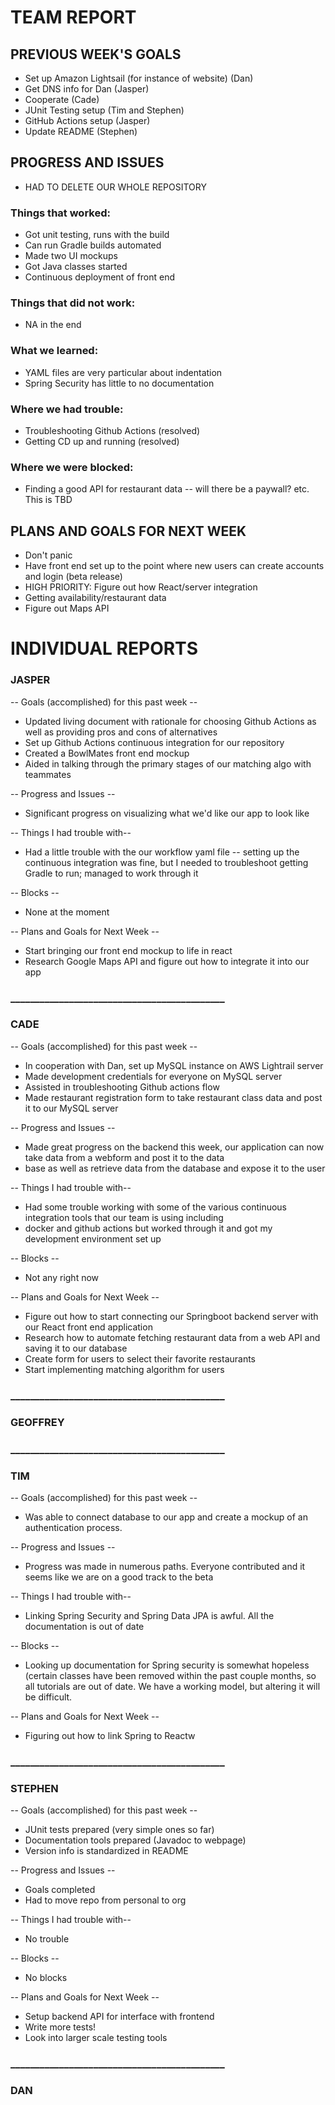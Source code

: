 # TEAM REPORT

## PREVIOUS WEEK'S GOALS

* Set up Amazon Lightsail (for instance of website) (Dan)
* Get DNS info for Dan (Jasper)
* Cooperate (Cade)
* JUnit Testing setup (Tim and Stephen)
* GitHub Actions setup (Jasper)
* Update README (Stephen)

## PROGRESS AND ISSUES

* HAD TO DELETE OUR WHOLE REPOSITORY

### Things that worked:
* Got unit testing, runs with the build
* Can run Gradle builds automated
* Made two UI mockups
* Got Java classes started
* Continuous deployment of front end

### Things that did not work:
* NA in the end

### What we learned:
* YAML files are very particular about indentation
* Spring Security has little to no documentation


### Where we had trouble:
* Troubleshooting Github Actions (resolved)
* Getting CD up and running (resolved)

### Where we were blocked:
* Finding a good API for restaurant data -- will there be a paywall? etc. This is TBD

## PLANS AND GOALS FOR NEXT WEEK
* Don't panic
* Have front end set up to the point where new users can create accounts and login (beta release)
* HIGH PRIORITY: Figure out how React/server integration
* Getting availability/restaurant data
* Figure out Maps API


# INDIVIDUAL REPORTS

### JASPER

-- Goals (accomplished) for this past week --

* Updated living document with rationale for choosing Github Actions as well as providing pros and cons of alternatives
* Set up Github Actions continuous integration for our repository
* Created a BowlMates front end mockup
* Aided in talking through the primary stages of our matching algo with teammates

-- Progress and Issues --

* Significant progress on visualizing what we'd like our app to look like

-- Things I had trouble with--

* Had a little trouble with the our workflow yaml file -- setting up the continuous integration was fine, but I needed to troubleshoot getting Gradle to run; managed to work through it

-- Blocks --

* None at the moment

-- Plans and Goals for Next Week --

* Start bringing our front end mockup to life in react
* Research Google Maps API and figure out how to integrate it into our app
  

### ____________________________________________

### CADE

-- Goals (accomplished) for this past week --

* In cooperation with Dan, set up MySQL instance on AWS Lightrail server 
* Made development credentials for everyone on MySQL server
* Assisted in troubleshooting Github actions flow
* Made restaurant registration form to take restaurant class data and post it to our MySQL server

-- Progress and Issues --

* Made great progress on the backend this week, our application can now take data from a webform and post it to the data
* base as well as retrieve data from the database and expose it to the user

-- Things I had trouble with--

*  Had some trouble working with some of the various continuous integration tools that our team is using including
*  docker and github actions but worked through it and got my development environment set up

-- Blocks --

* Not any right now

-- Plans and Goals for Next Week --

* Figure out how to start connecting our Springboot backend server with our React front end application
* Research how to automate fetching restaurant data from a web API and saving it to our database
* Create form for users to select their favorite restaurants
* Start implementing matching algorithm for users

### ____________________________________________

### GEOFFREY


### ____________________________________________

### TIM

-- Goals (accomplished) for this past week --

* Was able to connect database to our app and create a mockup of an authentication process.

-- Progress and Issues --

* Progress was made in numerous paths. Everyone contributed and it seems like we are on a good track to the beta

-- Things I had trouble with--

* Linking Spring Security and Spring Data JPA is awful. All the documentation is out of date

-- Blocks --

* Looking up documentation for Spring security is somewhat hopeless (certain classes have been removed within the past
couple months, so all tutorials are out of date. We have a working model, but altering it will be difficult.

-- Plans and Goals for Next Week --

* Figuring out how to link Spring to Reactw


### ____________________________________________

### STEPHEN

-- Goals (accomplished) for this past week --
* JUnit tests prepared (very simple ones so far)
* Documentation tools prepared (Javadoc to webpage)
* Version info is standardized in README

-- Progress and Issues --
* Goals completed
* Had to move repo from personal to org
  
-- Things I had trouble with--
* No trouble
  
-- Blocks --
* No blocks
  
-- Plans and Goals for Next Week --
* Setup backend API for interface with frontend
* Write more tests!
* Look into larger scale testing tools
### ____________________________________________

### DAN

